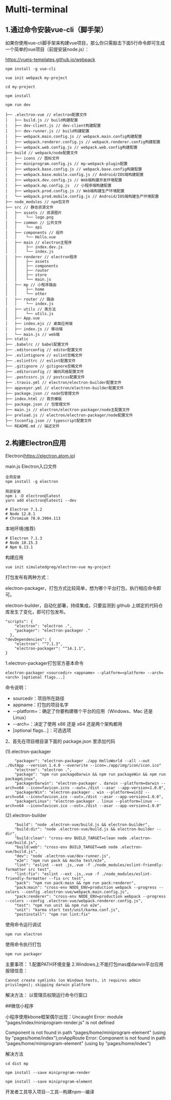 # Multi-terminal

## 1.通过命令安装vue-cli（脚手架）

如果你使用vue-cli脚手架来构建vue项目，那么你只需敲击下面5行命令即可生成一个简单的vue项目（前提安装node.js）：

https://vuejs-templates.github.io/webpack

```shell
npm install -g vue-cli

vue init webpack my-project

cd my-project

npm install

npm run dev
```

```shell
├── .electron-vue // electron配置文件
│   ├── build.js // build构建配置
│   ├── dev-client.js // dev-client构建配置
│   ├── dev-runner.js // build构建配置
│   ├── webpack.main.config.js // webpack.main.config构建配置
│   ├── webpack.renderer.config.js // webpack.renderer.config构建配置
│   ├── webpack.web.config.js // webpack.web.config构建配置
├── build // webpack/node配置文件
│   ├── icons // 图标文件
│   ├── miniprogram.config.js // mp-webpack-plugin配置
│   ├── webpack.base.config.js // webpack.base.config构建配置
│   ├── webpack.base.mobile.config.js // Android/IOS端构建配置
│   ├── webpack.dev.config.js // Web端构建开发环境配置
│   ├── webpack.mp.config.js  // 小程序端构建配置
│   ├── webpack.prod.config.js // Web端构建生产环境配置
│   └── webpack.prod.mobile.config.js // Android/IOS端构建生产环境配置
├── node_modules // npm包文件
├── src // 静态资源文件
│   ├── assets // 资源图片
│   │    └── logo.png
│   ├── common // 公共文件
│   │    └── api
│   ├── components // 组件
│   │    └── Hello.vue
│   ├── main // electron主程序
│   │    ├── index.dev.js
│   │    └── index.js
│   ├── renderer // electron程序
│   │    ├── assets
│   │    ├── components
│   │    ├── router
│   │    ├── store
│   │    └── main.js
│   ├── mp // 小程序路由
│   │    ├── home
│   │    └── other
│   ├── router // 路由
│   │    └── index.js
│   ├── utils // 类方法
│   │    └── utils.js
│   ├── App.vue
│   ├── index.ejs // 桌面应用端
│   ├── index.js // 移动端
│   └── main.js // web端
├── static
├── .babelrc // babel配置文件
├── .editorconfig // editor配置文件
├── .eslintignore // eslint忽略文件
├── .eslinttrc // eslint配置文件
├── .gitignore // gitignore忽略文件
├── .editorconfig // 编码风格配置文件
├── .postcssrc.js // postcss配置文件
├── .travis.yml // electron/electron-builder配置文件
├── appveyor.yml // electron/electron-builder配置文件
├── package.json // node包管理文件
├── index.html // 首页模板
├── package.json // 包管理文件
├── main.js // electron/electron-packager/node主配置文件
├── preload.js // electron/electron-packager/node配置文件
├── tsconfig.json // typescript配置文件
└── README.md // 描述文件
```

## 2.构建Electron应用

Electron(https://electron.atom.io)

main.js Electron入口文件

```
全局安装
npm install -g electron
```

```
局部安装
npm i -D electron@latest
yarn add electron@latesti --dev

# Electron 7.1.2
# Node 12.8.1
# Chromium 78.0.3904.113
```

本地环境(推荐)
```
# Electron 7.1.3
# Node 10.15.3
# Npm 6.13.1
```

构建应用
```
vue init simulatedgreg/electron-vue my-project
```

打包发布有两种方式：

electron-packager，打包方式比较简单，想为哪个平台打包，执行相应命令即可。

electron-builder，自动化部署，持续集成，只要监测到 github 上绑定的代码仓库发生了变化，即可打包发布。

```
"scripts": {
    "electron": "electron .",
    "packager": "electron-packager ."
  },
"devDependencies": {
    "electron": "^7.1.3",
    "electron-packager": "^14.1.1",
}
```
1.electron-packager打包官方基本命令
```
electron-packager <sourcedir> <appname> --platform=<platform> --arch=<arch> [optional flags...]
```

命令说明： 
* sourcedir：项目所在路径 
* appname：打包的项目名字 
* --platform=<platform>：确定了你要构建哪个平台的应用（Windows、Mac 还是 Linux） 
* --arch=<arch>：决定了使用 x86 还是 x64 还是两个架构都用 
* [optional flags...]：可选选项

2、首先在项目根目录下面的 package.json 里添加代码

(1).electron-packager
```
    "packager": "electron-packager ./app HelloWorld --all --out ./OutApp --version 1.4.0 --overwrite --icon=./app/img/icon/icon.ico"
    "electron": "electron .",
    "package": "npm run packageDarwin && npm run packageWin && npm run packageLinux",
    "packagerDarwin": "electron-packager . darwin --platform=darwin --arch=x64 --icon=favicon.icns --out=./dist --asar --app-version=1.0.0",
    "packagerWin": "electron-packager . win --platform=win32 --arch=x64 --icon=favicon.ico --out=./dist --asar --app-version=1.0.0",
    "packagerLinux": "electron-packager . linux --platform=linux --arch=x64 --icon=favicon.ico --out=./dist --asar --app-version=1.0.0"
```
(2).electron-builder
```
    "build": "node .electron-vue/build.js && electron-builder",
    "build:dir": "node .electron-vue/build.js && electron-builder --dir",
    "build:clean": "cross-env BUILD_TARGET=clean node .electron-vue/build.js",
    "build:web": "cross-env BUILD_TARGET=web node .electron-vue/build.js",
    "dev": "node .electron-vue/dev-runner.js",
    "e2e": "npm run pack && mocha test/e2e",
    "lint": "eslint --ext .js,.vue -f ./node_modules/eslint-friendly-formatter src test",
    "lint:fix": "eslint --ext .js,.vue -f ./node_modules/eslint-friendly-formatter --fix src test",
    "pack": "npm run pack:main && npm run pack:renderer",
    "pack:main": "cross-env NODE_ENV=production webpack --progress --colors --config .electron-vue/webpack.main.config.js",
    "pack:renderer": "cross-env NODE_ENV=production webpack --progress --colors --config .electron-vue/webpack.renderer.config.js",
    "test": "npm run unit && npm run e2e",
    "unit": "karma start test/unit/karma.conf.js",
    "postinstall": "npm run lint:fix"
```

使用命令运行调试
```
npm run electron
```

使用命令执行打包
```
npm run packager
```

主要事项：
1.配置PATH环境变量
2.Windows上不能打包mas或darwin平台应用
报错信息：
```
Cannot create symlinks (on Windows hosts, it requires admin privileges); skipping darwin platform
```
解决方法：
以管理员权限运行命令行窗口

##微信小程序

小程序使用kbone框架偶尔出现：Uncaught Error: module "pages/index/miniprogram-render.js" is not defined

Component is not found in path "pages/home/miniprogram-element" (using by "pages/home/index");onAppRoute
Error: Component is not found in path "pages/home/miniprogram-element" (using by "pages/home/index")

解决方法

```
cd dist mp

npm install --save miniprogram-render

npm install --save miniprogram-element
```

开发者工具导入项目--工具--构建npm--编译